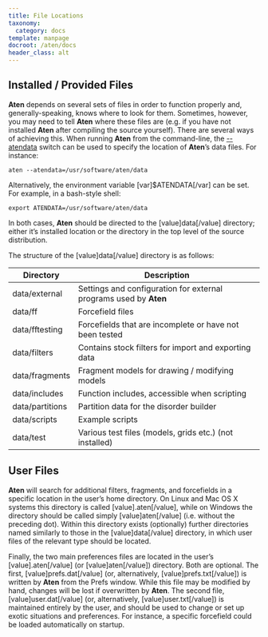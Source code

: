 ```yaml
---
title: File Locations
taxonomy:
  category: docs
template: manpage
docroot: /aten/docs
header_class: alt
---
```


## Installed / Provided Files

**Aten** depends on several sets of files in order to function properly and, generally-speaking, knows where to look for them. Sometimes, however, you may need to tell **Aten** where these files are (e.g. if you have not installed **Aten** after compiling the source yourself). There are several ways of achieving this. When running **Aten** from the command-line, the [--atendata](/aten/docs/cli/switches#switch_atendata) switch can be used to specify the location of **Aten**’s data files. For instance:

```
aten --atendata=/usr/software/aten/data
```

Alternatively, the environment variable [var]$ATENDATA[/var] can be set. For example, in a bash-style shell:

```
export ATENDATA=/usr/software/aten/data
```

In both cases, **Aten** should be directed to the [value]data[/value] directory; either it’s installed location or the directory in the top level of the source distribution.

The structure of the [value]data[/value] directory is as follows:

| Directory | Description |
|-----------|-------------|
| data/external | Settings and configuration for external programs used by **Aten** |
| data/ff | Forcefield files |
| data/fftesting | Forcefields that are incomplete or have not been tested |
| data/filters | Contains stock filters for import and exporting data |
| data/fragments | Fragment models for drawing / modifying models |
| data/includes | Function includes, accessible when scripting |
| data/partitions | Partition data for the disorder builder |
| data/scripts | Example scripts |
| data/test | Various test files (models, grids etc.) (not installed) |

## User Files

**Aten** will search for additional filters, fragments, and forcefields in a specific location in the user’s home directory. On Linux and Mac OS X systems this directory is called [value].aten[/value], while on Windows the directory should be called simply [value]aten[/value] (i.e. without the preceding dot). Within this directory exists (optionally) further directories named similarly to those in the [value]data[/value] directory, in which user files of the relevant type should be located.

Finally, the two main preferences files are located in the user’s [value].aten[/value] (or [value]aten[/value]) directory. Both are optional. The first, [value]prefs.dat[/value] (or, alternatively, [value]prefs.txt[/value]) is written by **Aten** from the Prefs window. While this file may be modified by hand, changes will be lost if overwritten by **Aten**. The second file, [value]user.dat[/value] (or, alternatively, [value]user.txt[/value]) is maintained entirely by the user, and should be used to change or set up exotic situations and preferences. For instance, a specific forcefield could be loaded automatically on startup.



